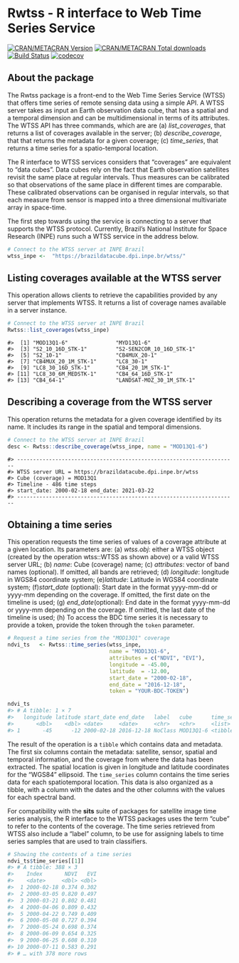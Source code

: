 Rwtss - R interface to Web Time Series Service
================

[![CRAN/METACRAN
Version](https://www.r-pkg.org/badges/version/Rwtss)](https://CRAN.R-project.org/package=Rwtss)
[![CRAN/METACRAN Total
downloads](http://cranlogs.r-pkg.org/badges/grand-total/Rwtss?color=blue)](https://CRAN.R-project.org/package=Rwtss)
[![Build
Status](https://cloud.drone.io/api/badges/e-sensing/Rwtss/status.svg)](https://cloud.drone.io/e-sensing/Rwtss)
[![codecov](https://codecov.io/gh/e-sensing/Rwtss/branch/master/graph/badge.svg?token=gDsvUHhLmI)](https://codecov.io/gh/e-sensing/Rwtss)

## About the package

The Rwtss package is a front-end to the Web Time Series Service (WTSS)
that offers time series of remote sensing data using a simple API. A
WTSS server takes as input an Earth observation data cube, that has a
spatial and a temporal dimension and can be multidimensional in terms of
its attributes. The WTSS API has three commands, which are are (a)
*list\_coverages*, that returns a list of coverages available in the
server; (b) *describe\_coverage*, that that returns the metadata for a
given coverage; (c) *time\_series*, that returns a time series for a
spatio-temporal location.

The R interface to WTSS services considers that “coverages” are
equivalent to “data cubes”. Data cubes rely on the fact that Earth
observation satellites revisit the same place at regular intervals. Thus
measures can be calibrated so that observations of the same place in
different times are comparable. These calibrated observations can be
organised in regular intervals, so that each measure from sensor is
mapped into a three dimensional multivariate array in space-time.

The first step towards using the service is connecting to a server that
supports the WTSS protocol. Currently, Brazil’s National Institute for
Space Research (INPE) runs such a WTSS service in the address below.

``` r
# Connect to the WTSS server at INPE Brazil
wtss_inpe <-  "https://brazildatacube.dpi.inpe.br/wtss/"
```

## Listing coverages available at the WTSS server

This operation allows clients to retrieve the capabilities provided by
any server that implements WTSS. It returns a list of coverage names
available in a server instance.

``` r
# Connect to the WTSS server at INPE Brazil
Rwtss::list_coverages(wtss_inpe)
```

    #>  [1] "MOD13Q1-6"               "MYD13Q1-6"              
    #>  [3] "S2_10_16D_STK-1"         "S2-SEN2COR_10_16D_STK-1"
    #>  [5] "S2_10-1"                 "CB4MUX_20-1"            
    #>  [7] "CB4MUX_20_1M_STK-1"      "LC8_30-1"               
    #>  [9] "LC8_30_16D_STK-1"        "CB4_20_1M_STK-1"        
    #> [11] "LC8_30_6M_MEDSTK-1"      "CB4_64_16D_STK-1"       
    #> [13] "CB4_64-1"                "LANDSAT-MOZ_30_1M_STK-1"

## Describing a coverage from the WTSS server

This operation returns the metadata for a given coverage identified by
its name. It includes its range in the spatial and temporal dimensions.

``` r
# Connect to the WTSS server at INPE Brazil
desc <- Rwtss::describe_coverage(wtss_inpe, name = "MOD13Q1-6")
```

    #> ---------------------------------------------------------------------
    #> WTSS server URL = https://brazildatacube.dpi.inpe.br/wtss
    #> Cube (coverage) = MOD13Q1
    #> Timeline - 486 time steps
    #> start_date: 2000-02-18 end_date: 2021-03-22
    #> ---------------------------------------------------------------------

## Obtaining a time series

This operation requests the time series of values of a coverage
attribute at a given location. Its parameters are: (a) *wtss.obj*:
either a WTSS object (created by the operation wtss::WTSS as shown
above) or a valid WTSS server URL; (b) *name*: Cube (coverage) name; (c)
*attributes*: vector of band names (optional). If omitted, all bands are
retrieved; (d) *longitude*: longitude in WGS84 coordinate system;
(e)*latitude*: Latitude in WGS84 coordinate system; (f)*start\_date*
(optional): Start date in the format yyyy-mm-dd or yyyy-mm depending on
the coverage. If omitted, the first date on the timeline is used; (g)
*end\_date*(optional): End date in the format yyyy-mm-dd or yyyy-mm
depending on the coverage. If omitted, the last date of the timeline is
used; (h) To access the BDC time series it is necessary to provide a
token, provide the token through the `token` parameter.

``` r
# Request a time series from the "MOD13Q1" coverage
ndvi_ts   <- Rwtss::time_series(wtss_inpe, 
                                name = "MOD13Q1-6", 
                                attributes = c("NDVI", "EVI"), 
                                longitude = -45.00, 
                                latitude  = -12.00,
                                start_date = "2000-02-18", 
                                end_date = "2016-12-18",
                                token = "YOUR-BDC-TOKEN")
```

``` r
ndvi_ts
#> # A tibble: 1 × 7
#>   longitude latitude start_date end_date   label   cube      time_series       
#>       <dbl>    <dbl> <date>     <date>     <chr>   <chr>     <list>            
#> 1       -45      -12 2000-02-18 2016-12-18 NoClass MOD13Q1-6 <tibble [388 × 3]>
```

The result of the operation is a `tibble` which contains data and
metadata. The first six columns contain the metadata: satellite, sensor,
spatial and temporal information, and the coverage from where the data
has been extracted. The spatial location is given in longitude and
latitude coordinates for the “WGS84” ellipsoid. The `time_series` column
contains the time series data for each spatiotemporal location. This
data is also organized as a tibble, with a column with the dates and the
other columns with the values for each spectral band.

For compatibility with the **sits** suite of packages for satellite
image time series analysis, the R interface to the WTSS packages uses
the term “cube” to refer to the contents of the coverage. The time
series retrieved from WTSS also include a “label” column, to be use for
assigning labels to time series samples that are used to train
classifiers.

``` r
# Showing the contents of a time series
ndvi_ts$time_series[[1]]
#> # A tibble: 388 × 3
#>    Index       NDVI   EVI
#>    <date>     <dbl> <dbl>
#>  1 2000-02-18 0.374 0.302
#>  2 2000-03-05 0.820 0.497
#>  3 2000-03-21 0.802 0.481
#>  4 2000-04-06 0.809 0.432
#>  5 2000-04-22 0.749 0.409
#>  6 2000-05-08 0.727 0.394
#>  7 2000-05-24 0.698 0.374
#>  8 2000-06-09 0.654 0.325
#>  9 2000-06-25 0.608 0.310
#> 10 2000-07-11 0.583 0.291
#> # … with 378 more rows
```
